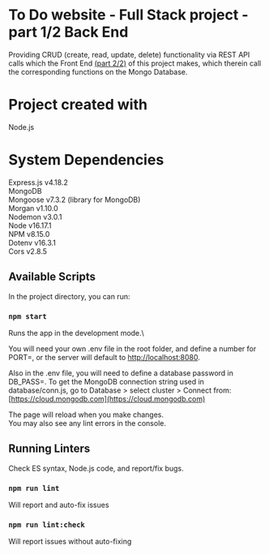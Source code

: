 # To Do website - Full Stack project - part 1/2 Back End

Providing CRUD (create, read, update, delete) functionality via REST API calls which the Front End [(part 2/2)](https://github.com/mbborromeo/todoapp-fullstack-frontend) of this project makes, which therein call the corresponding functions on the Mongo Database.

# Project created with

Node.js

# System Dependencies

Express.js v4.18.2\
MongoDB\
Mongoose v7.3.2 (library for MongoDB)\
Morgan v1.10.0\
Nodemon v3.0.1\
Node v16.17.1\
NPM v8.15.0\
Dotenv v16.3.1\
Cors v2.8.5

## Available Scripts

In the project directory, you can run:

### `npm start`

Runs the app in the development mode.\

You will need your own .env file in the root folder, and define a number for PORT=,
or the server will default to
[http://localhost:8080](http://localhost:8080).

Also in the .env file, you will need to define a database password in DB_PASS=. To get the MongoDB connection string used in database/conn.js, go to Database > select cluster > Connect from:
[https://cloud.mongodb.com](https://cloud.mongodb.com)

The page will reload when you make changes.\
You may also see any lint errors in the console.

## Running Linters

Check ES syntax, Node.js code, and report/fix bugs.

### `npm run lint`

Will report and auto-fix issues

### `npm run lint:check`

Will report issues without auto-fixing
